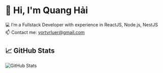 # 👋 Hi, I'm Quang Hải

💻 I’m a Fullstack Developer with experience in ReactJS, Node.js, NestJS  
📫 Contact me: yortvrluer@gmail.com

## 📈 GitHub Stats

![GitHub Stats](https://github-readme-stats.vercel.app/api?username=laiquanghai2k6&show_icons=true&theme=tokyonight)
